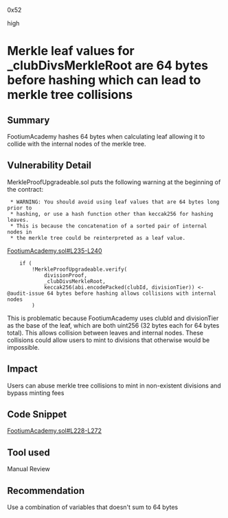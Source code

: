 0x52

high

# Merkle leaf values for _clubDivsMerkleRoot are 64 bytes before hashing which can lead to merkle tree collisions

## Summary

FootiumAcademy hashes 64 bytes when calculating leaf allowing it to collide with the internal nodes of the merkle tree.

## Vulnerability Detail

MerkleProofUpgradeable.sol puts the following warning at the beginning of the contract:

     * WARNING: You should avoid using leaf values that are 64 bytes long prior to
     * hashing, or use a hash function other than keccak256 for hashing leaves.
     * This is because the concatenation of a sorted pair of internal nodes in
     * the merkle tree could be reinterpreted as a leaf value.

[FootiumAcademy.sol#L235-L240](https://github.com/sherlock-audit/2023-04-footium/blob/main/footium-eth-shareable/contracts/FootiumAcademy.sol#L235-L240)

        if (
            !MerkleProofUpgradeable.verify(
                divisionProof,
                _clubDivsMerkleRoot,
                keccak256(abi.encodePacked(clubId, divisionTier)) <- @audit-issue 64 bytes before hashing allows collisions with internal nodes
            )

This is problematic because FootiumAcademy uses clubId and divisionTier as the base of the leaf, which are both uint256 (32 bytes each for 64 bytes total). This allows collision between leaves and internal nodes. These collisions could allow users to mint to divisions that otherwise would be impossible.

## Impact

Users can abuse merkle tree collisions to mint in non-existent divisions and bypass minting fees

## Code Snippet

[FootiumAcademy.sol#L228-L272](https://github.com/sherlock-audit/2023-04-footium/blob/main/footium-eth-shareable/contracts/FootiumAcademy.sol#L228-L272)

## Tool used

Manual Review

## Recommendation

Use a combination of variables that doesn't sum to 64 bytes